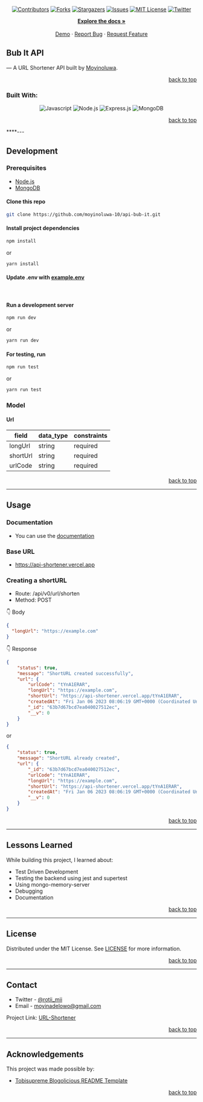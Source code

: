 <!-- Back to Top Navigation Anchor -->

<a name="readme-top"></a>

<!-- Project Shields -->
<div align="center">
  
  [![Contributors][contributors-shield]][contributors-url]
  [![Forks][forks-shield]][forks-url]
  [![Stargazers][stars-shield]][stars-url]
  [![Issues][issues-shield]][issues-url]
  [![MIT License][license-shield]][license-url]
  [![Twitter][twitter-shield]][twitter-url]
</div>

<div>
  <p align="center">
    <a href="https://github.com/moyinoluwa-10/api-bub-it#readme"><strong>Explore the docs »</strong></a>
    <br />
    <br />
    <a href="https://bubs.live/">Demo</a>
    ·
    <a href="https://github.com/moyinoluwa-10/api-bub-it/issues">Report Bug</a>
    ·
    <a href="https://github.com/moyinoluwa-10/api-bub-it/issues">Request Feature</a>
  </p>
</div>

<!-- About the API -->

## Bub It API

&mdash; A URL Shortener API built by <a href="https://www.github.com/moyinoluwa-10">Moyinoluwa</a>.

<p align="right"><a href="#readme-top">back to top</a></p>

### Built With:

<div align="center">

![Javascript][javascript]
![Node.js][node]
![Express.js][express]
![MongoDB][mongodb]

</div>

<p align="right"><a href="#readme-top">back to top</a></p>

****---

## Development

### Prerequisites

- [Node.js](https://nodejs.org/en/download/)
- [MongoDB](https://www.mongodb.com/docs/manual/installation/)

#### Clone this repo

```sh
git clone https://github.com/moyinoluwa-10/api-bub-it.git
```

#### Install project dependencies

```sh
npm install
```

or

```sh
yarn install
```

#### Update .env with [example.env](https://github.com/moyinoluwa-10/api-bub-it/blob/main/example.env)
<br />

#### Run a development server

```sh
npm run dev
```

or

```sh
yarn run dev
```

#### For testing, run

```sh
npm run test
```

or

```sh
yarn run test
```

### Model

#### Url

| field     | data_type     | constraints      |
| --------- | ------------- | ---------------- |
| longUrl | string        | required  |
| shortUrl | string        | required         |
| urlCode  | string        | required         |


<p align="right"><a href="#readme-top">back to top</a></p>

---

## Usage

### Documentation

- You can use the [documentation](https://documenter.getpostman.com/view/23165359/2s8Z73yWgj)

### Base URL

- https://api-shortener.vercel.app

### Creating a shortURL

- Route: /api/v0/url/shorten
- Method: POST

:point_down: Body

```json
{
  "longUrl": "https://example.com"
}
```

:point_down: Response

```json
{
    "status": true,
    "message": "ShortURL created successfully",
    "url": {
        "urlCode": "tYnA1ERAR",
        "longUrl": "https://example.com",
        "shortUrl": "https://api-shortener.vercel.app/tYnA1ERAR",
        "createdAt": "Fri Jan 06 2023 08:06:19 GMT+0000 (Coordinated Universal Time)",
        "_id": "63b7d67bcd7ea040027512ec",
        "__v": 0
    }
}
```

or

```json
{
    "status": true,
    "message": "ShortURL already created",
    "url": {
        "_id": "63b7d67bcd7ea040027512ec",
        "urlCode": "tYnA1ERAR",
        "longUrl": "https://example.com",
        "shortUrl": "https://api-shortener.vercel.app/tYnA1ERAR",
        "createdAt": "Fri Jan 06 2023 08:06:19 GMT+0000 (Coordinated Universal Time)",
        "__v": 0
    }
}
```

<p align="right"><a href="#readme-top">back to top</a></p>

---

## Lessons Learned

While building this project, I learned about:

- Test Driven Development
- Testing the backend using jest and supertest
- Using mongo-memory-server
- Debugging
- Documentation

<p align="right"><a href="#readme-top">back to top</a></p>

---

<!-- License -->

## License

Distributed under the MIT License. See <a href="https://github.com/moyinoluwa-10/api-bub-it/blob/main/LICENSE.md">LICENSE</a> for more information.

<p align="right"><a href="#readme-top">back to top</a></p>

---

<!-- Contact -->

## Contact

- Twitter - [@rotii_mii](https://twitter.com/rotii_mii)
- Email - [moyinadelowo@gmail.com](mailto:moyinadelowo@gmail.com)

Project Link: [URL-Shortener](https://github.com/moyinoluwa-10/api-bub-it)

<p align="right"><a href="#readme-top">back to top</a></p>

---

<!-- Acknowledgements -->

## Acknowledgements

This project was made possible by:

- [Tobisupreme Blogolicious README Template](https://github.com/tobisupreme/blogolicious#readme)


<p align="right"><a href="#readme-top">back to top</a></p>

<!-- Markdown Links & Images -->

[contributors-shield]: https://img.shields.io/github/contributors/moyinoluwa-10/api-bub-it.svg?style=for-the-badge
[contributors-url]: https://github.com/moyinoluwa-10/api-bub-it/graphs/contributors
[forks-shield]: https://img.shields.io/github/forks/moyinoluwa-10/api-bub-it.svg?style=for-the-badge
[forks-url]: https://github.com/moyinoluwa-10/api-bub-it/network/members
[stars-shield]: https://img.shields.io/github/stars/moyinoluwa-10/api-bub-it.svg?style=for-the-badge
[stars-url]: https://github.com/moyinoluwa-10/api-bub-it/stargazers
[issues-shield]: https://img.shields.io/github/issues/moyinoluwa-10/api-bub-it.svg?style=for-the-badge
[issues-url]: https://github.com/moyinoluwa-10/api-bub-it/issues
[license-shield]: https://img.shields.io/github/license/moyinoluwa-10/api-bub-it.svg?style=for-the-badge
[license-url]: https://github.com/moyinoluwa-10/api-bub-it/blob/main/LICENSE.md
[twitter-shield]: https://img.shields.io/badge/-@rotii_mii-1ca0f1?style=for-the-badge&logo=twitter&logoColor=white&link=https://twitter.com/rotii_mii
[twitter-url]: https://twitter.com/rotii_mii
[javascript]: https://img.shields.io/badge/javascript-%23323330.svg?style=for-the-badge&logo=javascript&logoColor=%23F7DF1C
[node]: https://img.shields.io/badge/node.js-6DA55F?style=for-the-badge&logo=node.js&logoColor=white
[express]: https://img.shields.io/badge/express.js-%23404d59.svg?style=for-the-badge&logo=express&logoColor=%2361DAFB
[mongodb]: https://img.shields.io/badge/MongoDB-%234ea94b.svg?style=for-the-badge&logo=mongodb&logoColor=white
